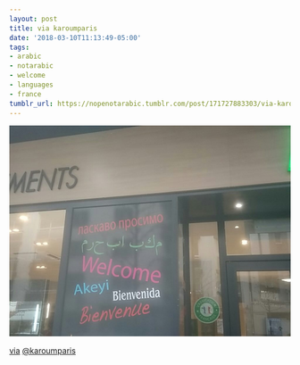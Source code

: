 ```yaml
---
layout: post
title: via karoumparis
date: '2018-03-10T11:13:49-05:00'
tags:
- arabic
- notarabic
- welcome
- languages
- france
tumblr_url: https://nopenotarabic.tumblr.com/post/171727883303/via-karoumparis
---
```

 ![](/tumblr_files/tumblr_p5duf1kKnp1tz29g7o1_1280.jpg)  

[via](https://twitter.com/karoumparis/status/972499201283252224) [@karoumparis](https://twitter.com/karoumparis)


